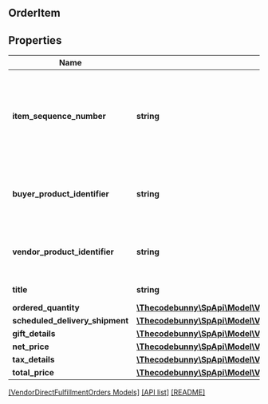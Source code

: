 ## OrderItem

## Properties

Name | Type | Description | Notes
------------ | ------------- | ------------- | -------------
**item_sequence_number** | **string** | Numbering of the item on the purchase order. The first item will be 1, the second 2, and so on. |
**buyer_product_identifier** | **string** | Buyer&#39;s standard identification number (ASIN) of an item. | [optional]
**vendor_product_identifier** | **string** | The vendor selected product identification of the item. | [optional]
**title** | **string** | Title for the item. | [optional]
**ordered_quantity** | [**\Thecodebunny\SpApi\Model\VendorDirectFulfillmentOrders\ItemQuantity**](ItemQuantity.md) |  |
**scheduled_delivery_shipment** | [**\Thecodebunny\SpApi\Model\VendorDirectFulfillmentOrders\ScheduledDeliveryShipment**](ScheduledDeliveryShipment.md) |  | [optional]
**gift_details** | [**\Thecodebunny\SpApi\Model\VendorDirectFulfillmentOrders\GiftDetails**](GiftDetails.md) |  | [optional]
**net_price** | [**\Thecodebunny\SpApi\Model\VendorDirectFulfillmentOrders\Money**](Money.md) |  |
**tax_details** | [**\Thecodebunny\SpApi\Model\VendorDirectFulfillmentOrders\OrderItemTaxDetails**](OrderItemTaxDetails.md) |  | [optional]
**total_price** | [**\Thecodebunny\SpApi\Model\VendorDirectFulfillmentOrders\Money**](Money.md) |  | [optional]

[[VendorDirectFulfillmentOrders Models]](../) [[API list]](../../Api) [[README]](../../../README.md)
